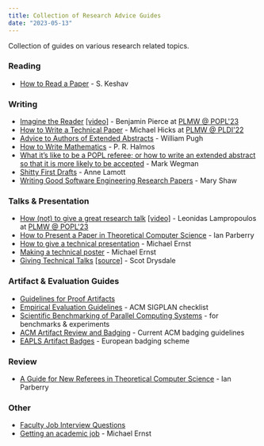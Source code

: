 ```yaml
---
title: Collection of Research Advice Guides
date: "2023-05-13"
---
```


Collection of guides on various research related topics.

### Reading

* [How to Read a Paper](https://web.stanford.edu/class/ee384m/Handouts/HowtoReadPaper.pdf) - S. Keshav

### Writing

* [Imagine the Reader](https://popl23.sigplan.org/details/PLMW-POPL-2023-papers/1/-Imagining-the-Reader) [[video]](https://youtu.be/Q3Ye58zirjU) - Benjamin Pierce at [PLMW @ POPL'23](https://popl23.sigplan.org/details/PLMW-POPL-2023-papers/1/-Imagining-the-Reader)
* [How to Write a Technical Paper](/guides/How-to-write-a-great-research-paper-mwhmod.pdf) - Michael Hicks at [PLMW @ PLDI'22](https://pldi22.sigplan.org/details/PLMW-PLDI-2022/4/How-to-Write-a-Technical-Paper)
* [Advice to Authors of Extended Abstracts](https://www.sigplan.org/Resources/Advice/Pugh/) - William Pugh
* [How to Write Mathematics](https://www.stat.rice.edu/~riedi/Halmos.html) - P. R. Halmos
* [What it’s like to be a POPL referee; or how to write an extended abstract so that it is more likely to be accepted](http://doi.acm.org/10.1145/14947.14955) - Mark Wegman
* [Shitty First Drafts](https://wrd.as.uky.edu/sites/default/files/1-Shitty%20First%20Drafts.pdf) - Anne Lamott
* [Writing Good Software Engineering Research Papers](https://www.cs.cmu.edu/~Compose/shaw-icse03.pdf) - Mary Shaw

### Talks & Presentation

* [How (not) to give a great research talk](https://popl23.sigplan.org/details/PLMW-POPL-2023-papers/3/-How-not-to-give-a-great-research-talk) [[video]](https://youtu.be/27vMdYA6RcA) - Leonidas Lampropoulos at [PLMW @ POPL'23]((https://popl23.sigplan.org/details/PLMW-POPL-2023-papers/3/-How-not-to-give-a-great-research-talk)) 
* [How to Present a Paper in Theoretical Computer Science](https://ianparberry.com/pubs/speaker.pdf) - Ian Parberry
* [How to give a technical presentation](https://homes.cs.washington.edu/~mernst/advice/giving-talk.html) - Michael Ernst
* [Making a technical poster](https://homes.cs.washington.edu/~mernst/advice/poster.html) - Michael Ernst
* [Giving Technical Talks](/guides/Drysdale-GivingTalks.pdf) [[source]](https://www.cs.dartmouth.edu/~scot/givingTalks/) - Scot Drysdale


### Artifact & Evaluation Guides

* [Guidelines for Proof Artifacts](https://proofartifacts.github.io/guidelines/)
* [Empirical Evaluation Guidelines](https://www.sigplan.org/Resources/EmpiricalEvaluation/) - ACM SIGPLAN checklist
* [Scientific Benchmarking of Parallel Computing Systems](https://htor.inf.ethz.ch/publications/img/hoefler-scientific-benchmarking.pdf) - for benchmarks & experiments
* [ACM Artifact Review and Badging](https://www.acm.org/publications/policies/artifact-review-and-badging-current) - Current ACM badging guidelines
* [EAPLS Artifact Badges](https://eapls.org/pages/artifact_badges/) - European badging scheme

### Review

* [A Guide for New Referees in Theoretical Computer Science](https://ianparberry.com/pubs/referee.pdf) - Ian Parberry

### Other

* [Faculty Job Interview Questions](/guides/interview_questions.pdf)
* [Getting an academic job](https://homes.cs.washington.edu/~mernst/advice/academic-job.html) - Michael Ernst
